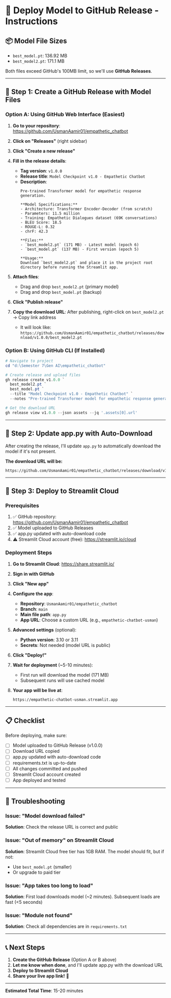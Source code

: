 # 🚀 Deploy Model to GitHub Release - Instructions

## 📦 Model File Sizes
- `best_model.pt`: 136.92 MB
- `best_model2.pt`: 171.1 MB

Both files exceed GitHub's 100MB limit, so we'll use **GitHub Releases**.

---

## 🎯 Step 1: Create a GitHub Release with Model Files

### Option A: Using GitHub Web Interface (Easiest)

1. **Go to your repository**: https://github.com/UsmanAamir01/empathetic_chatbot

2. **Click on "Releases"** (right sidebar)

3. **Click "Create a new release"**

4. **Fill in the release details**:
   - **Tag version**: `v1.0.0`
   - **Release title**: `Model Checkpoint v1.0 - Empathetic Chatbot`
   - **Description**:
     ```
     Pre-trained Transformer model for empathetic response generation.
     
     **Model Specifications:**
     - Architecture: Transformer Encoder-Decoder (from scratch)
     - Parameters: 11.5 million
     - Training: Empathetic Dialogues dataset (69K conversations)
     - BLEU Score: 18.5
     - ROUGE-L: 0.32
     - chrF: 42.3
     
     **Files:**
     - `best_model2.pt` (171 MB) - Latest model (epoch 6)
     - `best_model.pt` (137 MB) - First version (epoch 5)
     
     **Usage:**
     Download `best_model2.pt` and place it in the project root directory before running the Streamlit app.
     ```

5. **Attach files**:
   - Drag and drop `best_model2.pt` (primary model)
   - Drag and drop `best_model.pt` (backup)

6. **Click "Publish release"**

7. **Copy the download URL**: After publishing, right-click on `best_model2.pt` → Copy link address
   - It will look like: `https://github.com/UsmanAamir01/empathetic_chatbot/releases/download/v1.0.0/best_model2.pt`

### Option B: Using GitHub CLI (If Installed)

```powershell
# Navigate to project
cd "d:\Semester 7\Gen AI\empathetic_chatbot"

# Create release and upload files
gh release create v1.0.0 `
  best_model2.pt `
  best_model.pt `
  --title "Model Checkpoint v1.0 - Empathetic Chatbot" `
  --notes "Pre-trained Transformer model for empathetic response generation. See README for details."

# Get the download URL
gh release view v1.0.0 --json assets --jq '.assets[0].url'
```

---

## 🎯 Step 2: Update app.py with Auto-Download

After creating the release, I'll update `app.py` to automatically download the model if it's not present.

**The download URL will be:**
```
https://github.com/UsmanAamir01/empathetic_chatbot/releases/download/v1.0.0/best_model2.pt
```

---

## 🎯 Step 3: Deploy to Streamlit Cloud

### Prerequisites
1. ✅ GitHub repository: https://github.com/UsmanAamir01/empathetic_chatbot
2. ✅ Model uploaded to GitHub Releases
3. ✅ app.py updated with auto-download code
4. ⚠️ Streamlit Cloud account (free): https://streamlit.io/cloud

### Deployment Steps

1. **Go to Streamlit Cloud**: https://share.streamlit.io/

2. **Sign in with GitHub**

3. **Click "New app"**

4. **Configure the app**:
   - **Repository**: `UsmanAamir01/empathetic_chatbot`
   - **Branch**: `main`
   - **Main file path**: `app.py`
   - **App URL**: Choose a custom URL (e.g., `empathetic-chatbot-usman`)

5. **Advanced settings** (optional):
   - **Python version**: 3.10 or 3.11
   - **Secrets**: Not needed (model URL is public)

6. **Click "Deploy!"**

7. **Wait for deployment** (~5-10 minutes):
   - First run will download the model (171 MB)
   - Subsequent runs will use cached model

8. **Your app will be live at**:
   ```
   https://empathetic-chatbot-usman.streamlit.app
   ```

---

## 📋 Checklist

Before deploying, make sure:

- [ ] Model uploaded to GitHub Release (v1.0.0)
- [ ] Download URL copied
- [ ] app.py updated with auto-download code
- [ ] requirements.txt is up-to-date
- [ ] All changes committed and pushed
- [ ] Streamlit Cloud account created
- [ ] App deployed and tested

---

## 🐛 Troubleshooting

### Issue: "Model download failed"
**Solution**: Check the release URL is correct and public

### Issue: "Out of memory" on Streamlit Cloud
**Solution**: Streamlit Cloud free tier has 1GB RAM. The model should fit, but if not:
- Use `best_model.pt` (smaller)
- Or upgrade to paid tier

### Issue: "App takes too long to load"
**Solution**: First load downloads model (~2 minutes). Subsequent loads are fast (<5 seconds)

### Issue: "Module not found"
**Solution**: Check all dependencies are in `requirements.txt`

---

## 📞 Next Steps

1. **Create the GitHub Release** (Option A or B above)
2. **Let me know when done**, and I'll update app.py with the download URL
3. **Deploy to Streamlit Cloud**
4. **Share your live app link!** 🎉

---

**Estimated Total Time**: 15-20 minutes
